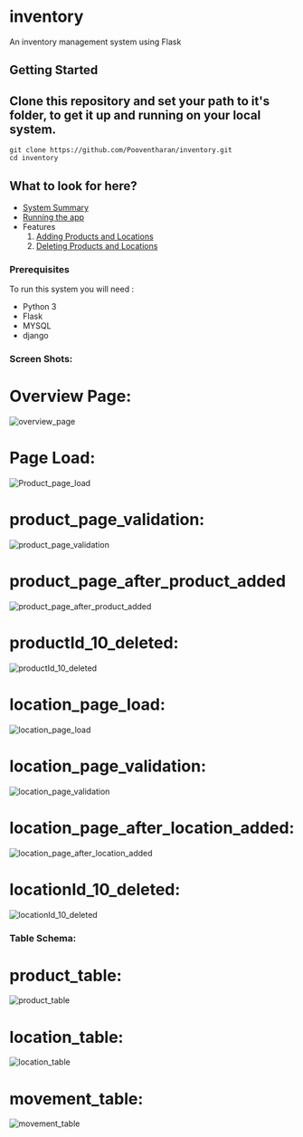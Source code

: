 # inventory
An inventory management system using Flask

## Getting Started


## Clone this repository and set your path to it's folder, to get it up and running on your local system.

```
git clone https://github.com/Pooventharan/inventory.git
cd inventory
```
## What to look for here?
- [System Summary](#system-summary)
- [Running the app](#running-the-app)
- Features
  1. [Adding Products and Locations](#adding-products-and-locations)
  2. [Deleting Products and Locations](#deleting-products-and-locations)

### Prerequisites

To run this system you will need :

- Python 3
- Flask
- MYSQL
- django

### Screen Shots:

# Overview Page:
![overview_page](https://github.com/Pooventharan/inventory/blob/master/screenshots/overview_page.PNG)

# Page Load:
![Product_page_load](https://github.com/Pooventharan/inventory/blob/master/screenshots/Product_page_load.PNG)

# product_page_validation:
![product_page_validation](https://github.com/Pooventharan/inventory/blob/master/screenshots/product_page_validation.PNG)

# product_page_after_product_added
![product_page_after_product_added](https://github.com/Pooventharan/inventory/blob/master/screenshots/product_page_after_product_added.PNG)

# productId_10_deleted:
![productId_10_deleted](https://github.com/Pooventharan/inventory/blob/master/screenshots/productId_10_deleted.PNG)

# location_page_load:
![location_page_load](https://github.com/Pooventharan/inventory/blob/master/screenshots/location_page_load.PNG)

# location_page_validation:
![location_page_validation](https://github.com/Pooventharan/inventory/blob/master/screenshots/location_page_validation.PNG)

# location_page_after_location_added:
![location_page_after_location_added](https://github.com/Pooventharan/inventory/blob/master/screenshots/location_page_after_location_added.PNG)

# locationId_10_deleted:
![locationId_10_deleted](https://github.com/Pooventharan/inventory/blob/master/screenshots/locationId_10_deleted.PNG)

### Table Schema:

# product_table:
![product_table](https://github.com/Pooventharan/inventory/blob/master/screenshots/product_table.PNG)

# location_table:
![location_table](https://github.com/Pooventharan/inventory/blob/master/screenshots/location_table.PNG)

# movement_table:
![movement_table](https://github.com/Pooventharan/inventory/blob/master/screenshots/movement_table.PNG)
